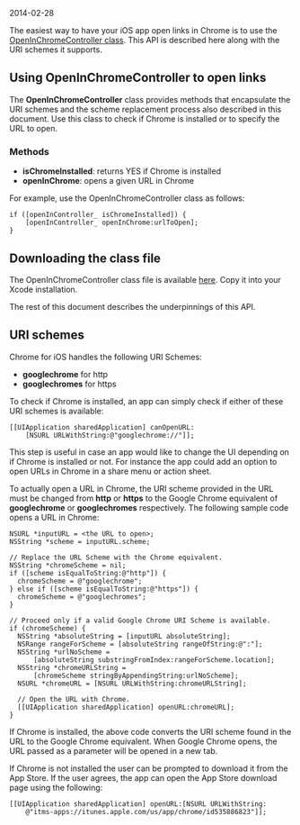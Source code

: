 2014-02-28

The easiest way to have your iOS app open links in Chrome is to use the [OpenInChromeController class](https://github.com/GoogleChrome/OpenInChrome). This API is described here along with the URI schemes it supports.

## Using OpenInChromeController to open links

The **OpenInChromeController** class provides methods that encapsulate the URI schemes and the scheme replacement process also described in this document. Use this class to check if Chrome is installed or to specify the URL to open.

### Methods

- **isChromeInstalled**: returns YES if Chrome is installed
- **openInChrome**: opens a given URL in Chrome

For example, use the OpenInChromeController class as follows:

    if ([openInController_ isChromeInstalled]) {
        [openInController_ openInChrome:urlToOpen];
    }

## Downloading the class file

The OpenInChromeController class file is available [here](https://github.com/GoogleChrome/OpenInChrome). Copy it into your Xcode installation.

The rest of this document describes the underpinnings of this API.

## URI schemes

Chrome for iOS handles the following URI Schemes:

- **googlechrome** for http
- **googlechromes** for https

To check if Chrome is installed, an app can simply check if either of these URI schemes is available:

    [[UIApplication sharedApplication] canOpenURL:
        [NSURL URLWithString:@"googlechrome://"]];

This step is useful in case an app would like to change the UI depending on if Chrome is installed or not. For instance the app could add an option to open URLs in Chrome in a share menu or action sheet.

To actually open a URL in Chrome, the URI scheme provided in the URL must be changed from **http** or **https** to the Google Chrome equivalent of **googlechrome** or **googlechromes** respectively. The following sample code opens a URL in Chrome:

    NSURL *inputURL = <the URL to open>;
    NSString *scheme = inputURL.scheme;

    // Replace the URL Scheme with the Chrome equivalent.
    NSString *chromeScheme = nil;
    if ([scheme isEqualToString:@"http"]) {
      chromeScheme = @"googlechrome";
    } else if ([scheme isEqualToString:@"https"]) {
      chromeScheme = @"googlechromes";
    }

    // Proceed only if a valid Google Chrome URI Scheme is available.
    if (chromeScheme) {
      NSString *absoluteString = [inputURL absoluteString];
      NSRange rangeForScheme = [absoluteString rangeOfString:@":"];
      NSString *urlNoScheme =
          [absoluteString substringFromIndex:rangeForScheme.location];
      NSString *chromeURLString =
          [chromeScheme stringByAppendingString:urlNoScheme];
      NSURL *chromeURL = [NSURL URLWithString:chromeURLString];

      // Open the URL with Chrome.
      [[UIApplication sharedApplication] openURL:chromeURL];
    }

If Chrome is installed, the above code converts the URI scheme found in the URL to the Google Chrome equivalent. When Google Chrome opens, the URL passed as a parameter will be opened in a new tab.

If Chrome is not installed the user can be prompted to download it from the App Store. If the user agrees, the app can open the App Store download page using the following:

    [[UIApplication sharedApplication] openURL:[NSURL URLWithString:
        @"itms-apps://itunes.apple.com/us/app/chrome/id535886823"]];
